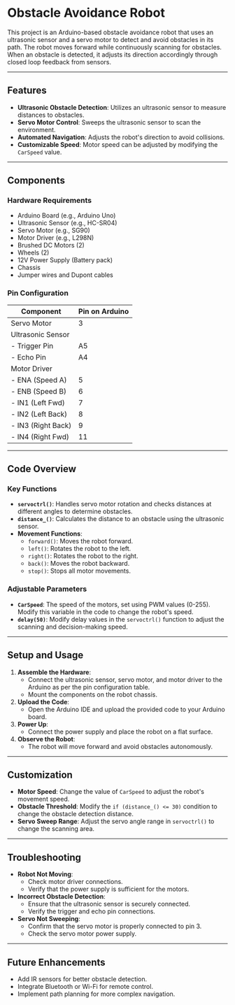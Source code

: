 # Obstacle Avoidance Robot

This project is an Arduino-based obstacle avoidance robot that uses an ultrasonic sensor and a servo motor to detect and avoid obstacles in its path. The robot moves forward while continuously scanning for obstacles. When an obstacle is detected, it adjusts its direction accordingly through closed loop feedback from sensors.

---

## Features

- **Ultrasonic Obstacle Detection**: Utilizes an ultrasonic sensor to measure distances to obstacles.
- **Servo Motor Control**: Sweeps the ultrasonic sensor to scan the environment.
- **Automated Navigation**: Adjusts the robot's direction to avoid collisions.
- **Customizable Speed**: Motor speed can be adjusted by modifying the `CarSpeed` value.

---

## Components

### Hardware Requirements
- Arduino Board (e.g., Arduino Uno)
- Ultrasonic Sensor (e.g., HC-SR04)
- Servo Motor (e.g., SG90)
- Motor Driver (e.g., L298N)
- Brushed DC Motors (2)
- Wheels (2)
- 12V Power Supply (Battery pack)
- Chassis
- Jumper wires and Dupont cables

### Pin Configuration
| Component         | Pin on Arduino |
|-------------------|----------------|
| Servo Motor       | 3              |
| Ultrasonic Sensor |
| - Trigger Pin     | A5             |
| - Echo Pin        | A4             |
| Motor Driver      |
| - ENA (Speed A)   | 5              |
| - ENB (Speed B)   | 6              |
| - IN1 (Left Fwd)  | 7              |
| - IN2 (Left Back) | 8              |
| - IN3 (Right Back)| 9              |
| - IN4 (Right Fwd) | 11             |

---

## Code Overview

### Key Functions
- **`servoctrl()`**: Handles servo motor rotation and checks distances at different angles to determine obstacles.
- **`distance_()`**: Calculates the distance to an obstacle using the ultrasonic sensor.
- **Movement Functions**:
  - `forward()`: Moves the robot forward.
  - `left()`: Rotates the robot to the left.
  - `right()`: Rotates the robot to the right.
  - `back()`: Moves the robot backward.
  - `stop()`: Stops all motor movements.

### Adjustable Parameters
- **`CarSpeed`**: The speed of the motors, set using PWM values (0-255). Modify this variable in the code to change the robot's speed.
- **`delay(50)`**: Modify delay values in the `servoctrl()` function to adjust the scanning and decision-making speed.

---

## Setup and Usage

1. **Assemble the Hardware**:
   - Connect the ultrasonic sensor, servo motor, and motor driver to the Arduino as per the pin configuration table.
   - Mount the components on the robot chassis.
2. **Upload the Code**:
   - Open the Arduino IDE and upload the provided code to your Arduino board.
3. **Power Up**:
   - Connect the power supply and place the robot on a flat surface.
4. **Observe the Robot**:
   - The robot will move forward and avoid obstacles autonomously.

---

## Customization

- **Motor Speed**: Change the value of `CarSpeed` to adjust the robot's movement speed.
- **Obstacle Threshold**: Modify the `if (distance_() <= 30)` condition to change the obstacle detection distance.
- **Servo Sweep Range**: Adjust the servo angle range in `servoctrl()` to change the scanning area.

---

## Troubleshooting

- **Robot Not Moving**:
  - Check motor driver connections.
  - Verify that the power supply is sufficient for the motors.
- **Incorrect Obstacle Detection**:
  - Ensure that the ultrasonic sensor is securely connected.
  - Verify the trigger and echo pin connections.
- **Servo Not Sweeping**:
  - Confirm that the servo motor is properly connected to pin 3.
  - Check the servo motor power supply.

---

## Future Enhancements

- Add IR sensors for better obstacle detection.
- Integrate Bluetooth or Wi-Fi for remote control.
- Implement path planning for more complex navigation.


